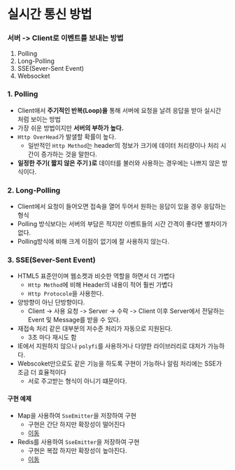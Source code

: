 # 실시간 통신 방법

### 서버 -> Client로 이벤트를 보내는 방법
  1. Polling
  2. Long-Polling
  3. SSE(Sever-Sent Event)
  4. Websocket

### 1. Polling
- Client애서 **주기적인 반복(Loop)을** 통해 서버에 요청을 날려 응답을 받아 실시간 처럼 보이는 방법
- 가장 쉬운 방법이지만 **서버의 부하가 높다.**
- `Http OverHead`가 발샐할 확률이 높다.
  - 일반적인 `Http Method`는 header의 정보가 크기에 데이터 처리량이나 처리 시간이 증가하는 것을 말한다.
- **일정한 주기( 짧지 않은 주기 )로** 데이터를 불러와 사용하는 경우에는 나쁘지 않은 방식이다.

### 2. Long-Polling
- Client에서 요청이 들어오면 접속을 열어 두어서 원하는 응답이 있을 경우 응답하는 형식
- Polling 방식보다는 서버의 부담은 적지만 이벤트들의 시간 간격이 좋다면 별차이가 없다.
- Polling방식에 비해 크게 이점이 없기에 잘 사용하지 않는다.

### 3. SSE(Sever-Sent Event)
- HTML5 표준안이며 웹소켓과 비슷한 역할을 하면서 더 가볍다
  - `Http Method`에 비해 Header의 내용이 적어 훨씬 가볍다
  - `Http Protocole`을 사용한다.
- 양방향이 아닌 단방향이다.
  - Client -> 사용 요청 -> Server -> 수락 -> Client  이후 Server에서 전달하는 Event 및 Message를 받을 수 있다.
- 재접속 처리 같은 대부분의 저수준 처리가 자동으로 지원된다.
  - 3초 마다 재시도 함
- IE에서 지원하지 않으나 `polyfi`를 사용하거나 다양한 라이브러리로 대처가 가능하다.
- Webscoket만으로도 같은 기능을 하도록 구현이 가능하나 알림 처리에는 SSE가 조금 더 효율적이다
  - 서로 주고받는 형식이 아니기 떄문이다.

#### 구현 예제
- Map을 사용하여 `SseEmitter`을 저장하여 구현
  - 구현은 간단 하지만 확장성이 떨어진다
  - [이동](https://github.com/edel1212/real-timeStudy/tree/main/simpleSSE)
- Redis를 사용하여 `SseEmitter`을 저장하여 구현
  - 구현은 복잡 하지만 확장성이 높아진다.
  - [이동](https://github.com/edel1212/real-timeStudy/tree/main/redisSSE)



